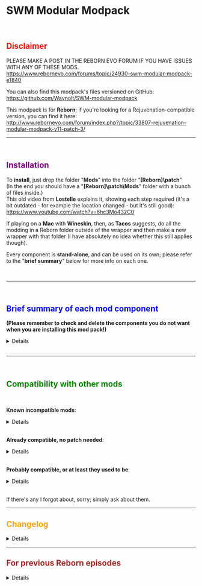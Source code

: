 # SWM Modular Modpack
​
## <span style="color:red"> **Disclaimer** </span>
PLEASE MAKE A POST IN THE REBORN EVO FORUM IF YOU HAVE ISSUES WITH ANY OF THESE MODS.<br />
https://www.rebornevo.com/forums/topic/24930-swm-modular-modpack-e1840
<br />

You can also find this modpack's files versioned on GitHub:<br />
https://github.com/Waynolt/SWM-modular-modpack 
<br />

This modpack is for **Reborn**; if you're looking for a Rejuvenation-compatible version, you can find it here:<br />
http://www.rebornevo.com/forum/index.php?/topic/33807-rejuvenation-modular-modpack-v11-patch-3/
<br />

--------------------------------------------------

<br />

## <span style="color:purple"> **Installation** </span>

To **install**, just drop the folder "**Mods**" into the folder "**[Reborn]\patch**"<br />
(In the end you should have a "**[Reborn]\patch\Mods**" folder with a bunch of files inside.)<br />
This old video from **Lostelle** explains it, showing each step required (it's a bit outdated - for example the location changed - but it's still good): https://www.youtube.com/watch?v=6hc3Mo432C0
<br />
 
If playing on a **Mac** with **Wineskin**, then, as **Tacos** suggests, do all the modding in a Reborn folder outside of the wrapper and then make a new wrapper with that folder (I have absolutely no idea whether this still applies though).

Every component is **stand-alone**, and can be used on its own; please refer to the "**brief summary**" below for more info on each one.

<br />

--------------------------------------------------

<br />

## <span style="color:blue"> **Brief summary of each mod component** </span>

 

**(Please remember to check and delete the components you do not want when you are installing this mod pack!)**

 
<details>

* "**SWM - AgainstAdriennsAgenda**": # TODO

* "**SWM - AutoDex**": this mod automatically updates your Pokedex by marking all species and forms in an evolutionary line as seen and captured whenever you catch a new Pokemon.
The evolutionary line of event Pokemon will be updated after the next battle.
Notifications for added entries can be enabled by editing the "SWM - AutoDex.rb" file and setting the global variable "$swm_autoDex_showNotification" at the start to true.
<br />

* "**SWM - ChooseStarter**": while you are in the starter selection room, you can select your starter (as if you wanted to give it an item) and use the "Change starter" option to randomize or choose its species.
<br />

* "**SWM - ConsistentRandomness**": tries to keep random rolls the same every time you reload your save, providing a consistent experience. You can't reload hoping for a lucky crit that didn't happen already, but you can expect that that lucky Toxic hit will happen again if you make the same choices. Also prevents streaks in random rolls: for example, if you get a 6 on a six-sided die, you're guaranteed not to see another 6 in the next 5 rolls, helping keep outcomes balanced without changing the odds.
<br />

* "**SWM - EvOverflow**": if your mon's EV in any stat would go over 252, without breaking the 510 overall limit, then you are offered the choice to improve its IV, at the cost of resetting that EV.<br />
If instead you use friendship berries at 0 EV you are offered the choice to reduce the IV.
Use the password "noevcap" to disable EVs being lowered to make room for new gains when reaching the 510 overall limit.
<br />

* "**SWM - ItemRadar**" changes the ItemFinder so that, when activated, it stays on and marks hidden items on the game map.<br />
(Alternative graphics by **Player_Null_Name**  : https://www.rebornevo.com/forums/topic/24930-swm-modular-modpack-e19/?do=findComment&comment=808102 <br />
Alternative graphics by **Xander** : https://www.rebornevo.com/forums/topic/24930-swm-modular-modpack-e19/?do=findComment&comment=835844 <br />
Alternative graphics by **SimplyEmy** : https://www.rebornevo.com/forums/topic/24930-swm-modular-modpack-e19/?do=findComment&comment=971656 <br />
To use them, download the .png image attached to the linked post and use it to replace the mod's default "SWM - ItemRadar.png" file)
<br />

* "**SWM - LearnEggMoves**" lets the move relearner teach any egg move.
<br />

* "**SWM - MiningForRich**": while mining the wall won't collapse, but mining further costs cumulatively more and more money (spent on materials to build a tunnel, of course :P ).
<br />

* "**SWM - NoTMXAnimations**" hides the TM animations for using Cut, Strength, etc, out of battle.
<br />

* "**SWM - PredictRelationshipValues**" makes the move Psychic usable out of combat, and using it lets you know each npc's relationship value.
<br />

* "**SWM - ReusablePremierBalls**": Premier Balls in the vanilla game are kind of boring - they're just normal balls, which makes them just a small discount for buying balls in bulk.<br />
With this mod they become reusable - using them on a wild mon won't actually decrease their number in your bag.<br />
They also act like a decentralized unit: their catch rate is a lot lower than their normal catch rate, but scales linearly with how many you have, with no cap.<br />
(Their catch rate with the mod becomes the same as the vanilla one when you have 50 of them in your bag)
<br />

* "**SWM - SharedPC**" makes the last box in the PC shared amongst savegames: mons you put in it will be there if you start a new game or load a different savegame.
If updating from E18: please note that you have to load up your latest savegame and save once in E19 in order to use the Shared Box in a new game.
<br />

* "**SWM - SnappyMenus**" makes menu transitions instantaneous.
<br />

* "**SWM - TypeBattleAnnouncer**" causes the announcer to say the species and typing of opponent mons about to enter the field instead of their names.
<br />

* "**SWM - TypeBattleIcons**" shows each mon's type in battle.
<br />

</details>

<br />

--------------------------------------------------

<br />

## <span style="color:green"> **Compatibility with other mods** </span>

<br />

**Known incompatible mods**:
<details>

* None yet

</details> 

<br />

**Already compatible, no patch needed**:
<details>

* Any mod that doesn't add files to the **Mods** folder.
* Any mod that doesn't change the **Scripts.rxdata** file.
* The E19 version of the **Sandbox Mode** is fully compatible.
* The E19 version of the **Additional Options** mod is fully compatible.
* **Pyrolusitium Z** is compatible, but you have to follow its install instructions.

</details>

<br />

**Probably compatible, or at least they used to be**:
<details>

* The E19 version of the **Plates of Arceus** mod would be fully compatible. 

</details>

<br />

If there's any I forgot about, sorry; simply ask about them.
 

--------------------------------------------------


## <span style="color:orange"> **Changelog** </span>
 
<details>

v88
* Added AgainstAdriennsAgenda.
* Added ConsistentRandomness.

v87
* Bugfix for EvOverflow when using vitamins.

v86
* Bugfix for EvOverflow when using berries.

v85
* Added AutoDex.

v84
* Improved ItemRadar's detection frequency.

v83
* Bugfix SharedPC: better check for the pokedex existing before trying to update it.

v82
* It appears that the Psychic TM is indeed a thing.

v81
* Bugfix SharedPC: check that the pokedex exists before trying to update it.

v80
* Bugfix ReusablePremierBalls: deflected balls are not to be lost.
* Bugfix TypeBattleIcons: fixed a typo.

v79
* Dropped RestToWait (obsolete).
* Updated everything else to 19.5.

v78
* Added ReusablePremierBalls.

v77
* Added SnappyMenus.

v76
* Added TypeBattleAnnouncer.

v75
* Bugfix for the itemfinder mod.

v74
* Relaceshionship?

v73
* Aevian Misdreavus is a thing.

v72
* EvOverflow only lowers EVs if the mon is holding a power item.

v71
* Updated a variable name in MiningForRich to ensure compatibility with the Additional Options mod.

v70
* Shared PC will no longer nuke your Shared Box if you save a new game without ever accessing the PC.

v69
* Added RestToWait.
* Better starter room check for ChooseStarter.

v68
* Updated for E19.

v67
* Added LocalSavegames.

v66
* EvOverflow has been edited to be compatible with Redux.


v65
* UnrealTime no longer blocks the Lottery minigame (there are easier ways to cheat, after all).


v64
* SWM has been updated to 18.4.

* UnrealTime has been split into two components.


v63
* SharedPC should now be compatible with the Mac version of the game.


v62
* Fixed a bug in BagSortByType.


v61
* SharedPC notifies if the game is not updated to Episode 18.2.


v60
* SharedPC is updated to Episode 18.2.


v59
* SharedPC should now be able to detect corrupted SharedPC.rxdata files and prevent them from being loaded.


v58
* ChooseStarter can now be used to get any Drapion form, modded or not.


v57
* Pickup chance can now be changed using another mod.


v56
* Added a check to ItemRadar to prevent an error.


v55
* Added an option for NoTMXNeeded.


v54
* Added NoHpAnimation.


v53
* Mouse can now select/deselect the button for Z moves/mega evolution/ultra burst.


v52
* Added WildEncounterRates.


v51
* UnrealTime's timescale customization is now handled by another mod.


v50
* Changed the order of the TMXs in NoTMXNeeded.


v49
* SetWeather now tries to prevent a crash by resetting the weather calendar before changing it.


v48
* Added EvOverflow.

* ExpShareFullTeam now tries to show the Exp gained only once per defeated foe.


v47
* UnrealTime's timescale can now be customized.


v46
* Added FindInPC.

* Added MultiSelectPC.


v45
* Added PredictRelationshipValues.

* The moves in NoTMXNeeded are now sorted alphabetically.


v44
* ChooseStarter now also checks for the number of badges.


v43
* Removed an unexpected break from NoTmxNeeded.

* Improved bitmaps' creation in ShowStatBoosts.


v42
* LearnEggMoves now lists incense-bred moves too.


v41
* ChooseStarter and NoTMXNeeded are no longer fused together.

* ChooseStarter now accepts partial names when looking for the chosen species.

* NoTMXNeeded's menu entries are now grouped together in a submenu.


v40
* Added ShowStatBoosts.


v39
* Mouse should no longer indirectly overwrite the speed-up key.


v38
* Added a version check to every component of this modpack.


v37
* Updated the modpack to E18.

* Added AAA.

* Added BagSortByType.

* Added Mouse.

* Removed EggPicking (a derivative of it is included in the unmodded E18).


v36
* NoTMXNeeded is now compatible with another mod's option.

* Added MiningForRich.


v35
* EggPicking got polished up a bit.


v34
* Code improvement for ItemRadar.


v33
* PickupQoL now also affects Honey Gather.


v32
* Added InfiniteBackups, and changed SharedPC to accomodate its edits.

* Removed Insurgence (redundant, since another mod offers the same functionality).


v31
* Added Insurgence.


v30
* v29 was a lie.


v29
* ExpShareFullTeam now accepts another mod's option.


v28
* UnrealTime now includes an on-screen clock.


v27
* Fixed interaction between EggPicking and the Follower mod.


v26

* Fixed a crash with ExpShareFullTeam when fighting double battles while having an incomplete party.


v25
* Fixed a typo in EggPicking.
* ItemsBan accidentally banned pokeballs too.


v24
* Slight code improvement for SharedPC, EggPicking, and ExpShareFullTeam.
* Added module ItemsBan


v23
* Started changelog.

</details>
 
 

--------------------------------------------------

 

## <span style="color:brown"> **For previous Reborn episodes** </span>

 
<details>

Episode 19.16 <br />
* Download: https://github.com/Waynolt/SWM-modular-modpack/releases/download/v78/SWM_modular_modpack_E19.zip <br />


Episode 18 <br />
* Download: https://drive.google.com/open?id=1iuvk4uLSRV4VEMF0Gp5wdv9d5MmlZ-ez <br />


Episode 17 <br />
* Download: https://drive.google.com/file/d/1pemW487Qt9kMKQnxS4rhdjamnw0pjhAN/view?usp=sharing <br />
* Compatibility patches: (install the mod, then SWM, then the patch)<br />
  * **Personthing**'s **Follower mod**: https://drive.google.com/open?id=1gov02z03QCcFKw42xhklxpO5vQNIm6Yw <br />
  * **DerxwnaKapsyla**'s **Sandbox mod**: https://drive.google.com/open?id=1jTyAkNqMHjuaU6qDMoB893z12ZNZmJK4 <br />


Episode 16 <br />
* Download: https://drive.google.com/open?id=0B4XiRtkwr4blLXdlX29BU3ZZQ0E <br />

</details>
